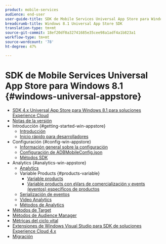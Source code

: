 ```yaml
---
product: mobile-services
audience: end-user
user-guide-title: SDK de Mobile Services Universal App Store para Windows 8.1
breadcrumb-title: Windows 8.1 Universal App Store SDK
translation-type: tm+mt
source-git-commit: 18ef20df0a32741685e35cee98a1adf4a1b823a1
workflow-type: tm+mt
source-wordcount: '78'
ht-degree: 47%

---
```



# SDK de Mobile Services Universal App Store para Windows 8.1 {#windows-universal-appstore}

+ [SDK 4.x Universal App Store para Windows 8.1 para soluciones Experience Cloud](overview.md)
+ [Notas de la versión](release-notes.md)
+ Introducción {#getting-started-win-appstore}
   + [Introducción](c-getting-started/c-getting-started.md)
   + [Inicio rápido para desarrolladores](c-getting-started/dev-qs.md)
+ Configuración {#config-win-appstore}
   + [Información general sobre la configuración](c-configuration/c-configuration.md)
   + [Configuración de ADBMobileConfig.json](c-configuration/c.json.md)
   + [Métodos SDK](c-configuration/methods.md)
+ Analytics {#analytics-win-appstore}
   + [Analytics](analytics/analytics.md)
   + Variable Products {#products-variable}
      + [Variable products](analytics/products/products.md)
      + [Variable products con eVars de comercialización y events (eventos) específicos de productos](analytics/products/products-variable-evars-events.md)
   + [Serialización de eventos](analytics/event-serialization.md)
   + [Video Analytics](analytics/video-qs.md)
   + [Métodos de Analytics](analytics/analytics-methods.md)
+ [Métodos de Target](target/target-methods.md)
+ [Métodos de Audience Manager](audiencemgmt/audience-manager-methods.md)
+ [Métricas del ciclo vital](metrics.md)
+ [Extensiones de Windows Visual Studio para SDK de soluciones Experience Cloud 4.x](extensions/win-vse-4x.md)
+ [Migración](migration-v3.md)
